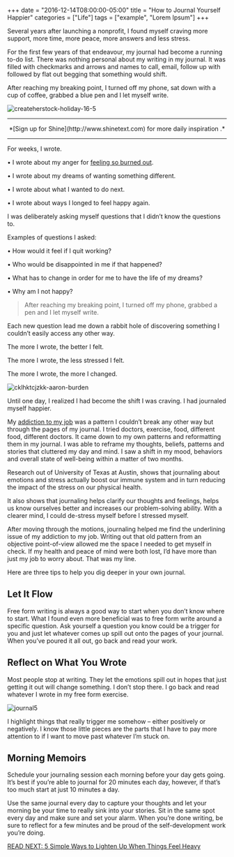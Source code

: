 +++
  date = "2016-12-14T08:00:00-05:00"
  title = "How to Journal Yourself Happier"
  categories = ["Life"]
  tags = ["example", "Lorem Ipsum"]
+++



<span class="dropcap">S</span>everal years after launching a nonprofit, I found myself craving more support, more time, more peace, more answers and less stress. 

For the first few years of that endeavour, my journal had become a running to-do list. There was nothing personal about my writing in my journal. It was filled with checkmarks and arrows and names to call, email, follow up with followed by flat out begging that something would shift. 

After reaching my breaking point, I turned off my phone, sat down with a cup of coffee, grabbed a blue pen and I let myself write. 

![createherstock-holiday-16-5](//images.contentful.com/awpxl2koull4/1TVLT5AQYkSSMsaWesIkQs/f2cf67f57d8dcaf7de8a96943933c926/createherstock-holiday-16-5.jpg)

---

<center>*[Sign up for Shine](http://www.shinetext.com) for more daily inspiration .* </center>

---

For weeks, I wrote. 

•   I wrote about my anger for [feeling so burned out](http://advice.shinetext.com/articles/10-ways-to-bounce-back-from-burnout/). 

•   I wrote about my dreams of wanting something different. 

•   I wrote about what I wanted to do next. 

•   I wrote about ways I longed to feel happy again. 

I was deliberately asking myself questions that I didn’t know the questions to. 

Examples of questions I asked: 

•	  How would it feel if I quit working? 

•	  Who would be disappointed in me if that happened? 

•	  What has to change in order for me to have the life of my dreams? 

•	  Why am I not happy? 

> After reaching my breaking point, I turned off my phone, grabbed a pen and I let myself write. 


Each new question lead me down a rabbit hole of discovering something I couldn’t easily access any other way. 

The more I wrote, the better I felt.

The more I wrote, the less stressed I felt.

The more I wrote, the more I changed. 

![cklhktcjzkk-aaron-burden](//images.contentful.com/awpxl2koull4/2CZUkKgFhmOUwUso0s62uA/f62e235e8a07c4460fdba784f6b196ca/cklhktcjzkk-aaron-burden.jpg)

Until one day, I realized I had become the shift I was craving. I had journaled myself happier. 

My [addiction to my job](http://advice.shinetext.com/articles/5-ways-to-sober-up-from-your-busy-ness-addiction/) was a pattern I couldn’t break any other way but through the pages of my journal. I tried doctors, exercise, food, different food, different doctors. It came down to my own patterns and reformatting them in my journal. I was able to reframe my thoughts, beliefs, patterns and stories that cluttered my day and mind. I saw a shift in my mood, behaviors and overall state of well-being within a matter of two months. 

Research out of University of Texas at Austin, shows that journaling about emotions and stress actually boost our immune system and in turn reducing the impact of the stress on our physical health. 

It also shows that journaling helps clarify our thoughts and feelings, helps us know ourselves better and increases our problem-solving ability. With a clearer mind, I could de-stress myself before I stressed myself. 

After moving through the motions, journaling helped me find the underlining issue of my addiction to my job. Writing out that old pattern from an objective point-of-view allowed me the space I needed to get myself in check. If my health and peace of mind were both lost, I’d have more than just my job to worry about. That was my line. 

Here are three tips to help you dig deeper in your own journal. 

## Let It Flow
Free form writing is always a good way to start when you don’t know where to start. What I found even more beneficial was to free form write around a specific question. Ask yourself a question you know could be a trigger for you and just let whatever comes up spill out onto the pages of your journal. When you’ve poured it all out, go back and read your work. 

## Reflect on What You Wrote
Most people stop at writing. They let the emotions spill out in hopes that just getting it out will change something. I don’t stop there. I go back and read whatever I wrote in my free form exercise. 

![journal5](//images.contentful.com/awpxl2koull4/5kbpzxVeRqskGu6ueacEqc/86d5ceae4a8d2d01275d52d32b14adf1/journal5.jpeg)

I highlight things that really trigger me somehow – either positively or negatively. I know those little pieces are the parts that I have to pay more attention to if I want to move past whatever I’m stuck on. 

## Morning Memoirs 
Schedule your journaling session each morning before your day gets going. It’s best if you’re able to journal for 20 minutes each day, however, if that’s too much start at just 10 minutes a day. 

Use the same journal every day to capture your thoughts and let your morning be your time to really sink into your stories. Sit in the same spot every day and make sure and set your alarm. When you’re done writing, be sure to reflect for a few minutes and be proud of the self-development work you’re doing. 

[READ NEXT: 5 Simple Ways to Lighten Up When Things Feel Heavy
](http://advice.shinetext.com/articles/5-simple-ways-to-lighten-up-laughter-heavy/)

<div class="pubexchange_module" id="pubexchange_below_content" data-pubexchange-module-id="2323"></div>

<script>(function(w, d, s, id) {
  w.PUBX=w.PUBX || {pub: "shine_text", discover: false, lazy: true};
  var js, pjs = d.getElementsByTagName(s)[0];
  if (d.getElementById(id)) return;
  js = d.createElement(s); js.id = id; js.async = true;
  js.src = "//main.pubexchange.com/loader.min.js";
  pjs.parentNode.insertBefore(js, pjs);
}(window, document, "script", "pubexchange-jssdk"));</script>
